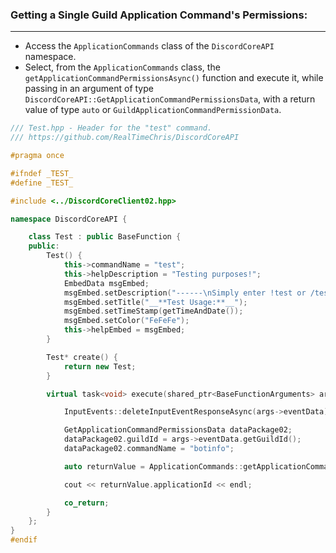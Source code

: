 
### **Getting a Single Guild Application Command's Permissions:**
---
- Access the `ApplicationCommands` class of the `DiscordCoreAPI` namespace.
- Select, from the `ApplicationCommands` class, the `getApplicationCommandPermissionsAsync()` function and execute it, while passing in an argument of type `DiscordCoreAPI::GetApplicationCommandPermissionsData`, with a return value of type `auto` or `GuildApplicationCommandPermissionData`.

```cpp
/// Test.hpp - Header for the "test" command.
/// https://github.com/RealTimeChris/DiscordCoreAPI

#pragma once

#ifndef _TEST_
#define _TEST_

#include <../DiscordCoreClient02.hpp>

namespace DiscordCoreAPI {

	class Test : public BaseFunction {
	public:
		Test() {
			this->commandName = "test";
			this->helpDescription = "Testing purposes!";
			EmbedData msgEmbed;
			msgEmbed.setDescription("------\nSimply enter !test or /test!\n------");
			msgEmbed.setTitle("__**Test Usage:**__");
			msgEmbed.setTimeStamp(getTimeAndDate());
			msgEmbed.setColor("FeFeFe");
			this->helpEmbed = msgEmbed;
		}

		Test* create() {
			return new Test;
		}

		virtual task<void> execute(shared_ptr<BaseFunctionArguments> args) {

			InputEvents::deleteInputEventResponseAsync(args->eventData).get();

			GetApplicationCommandPermissionsData dataPackage02;
			dataPackage02.guildId = args->eventData.getGuildId();
			dataPackage02.commandName = "botinfo";

			auto returnValue = ApplicationCommands::getApplicationCommandPermissions(dataPackage02);

			cout << returnValue.applicationId << endl;

			co_return;
		}
	};
}
#endif
```
